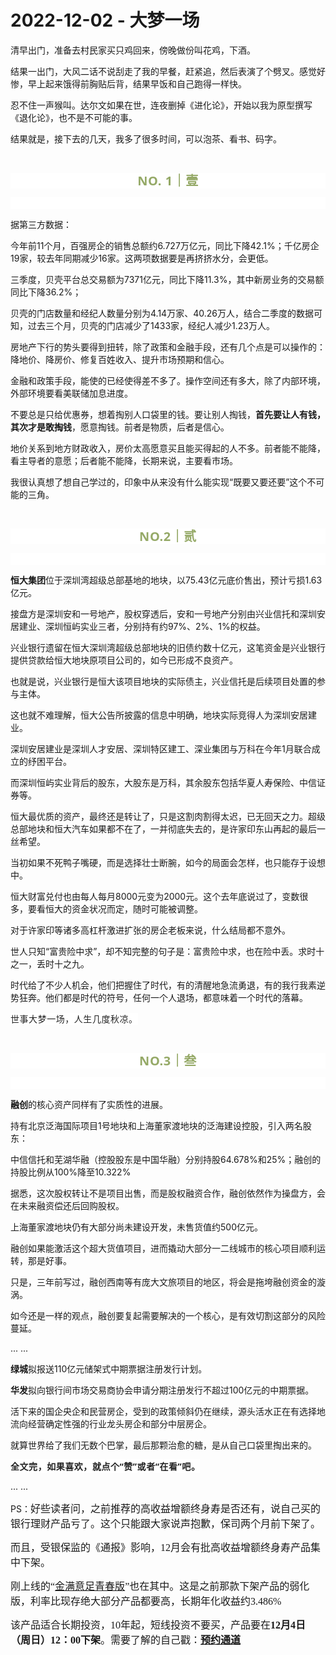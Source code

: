 # 2022-12-02 - 大梦一场

<p style="visibility: visible;">清早出门，准备去村民家买只鸡回来，傍晚做份叫花鸡，下酒。</p><p style="visibility: visible;">结果一出门，大风二话不说刮走了我的早餐，赶紧追，然后表演了个劈叉。感觉好惨，早上起来饿得前胸贴后背，结果早饭和自己跑得一样快。</p><p style="visibility: visible;">忍不住一声猴叫。达尔文如果在世，连夜删掉《进化论》，开始以我为原型撰写《退化论》，也不是不可能的事。<br style="visibility: visible;"></p><p style="visibility: visible;">结果就是，接下去的几天，我多了很多时间，可以泡茶、看书、码字。</p><p style="visibility: visible;"><br style="visibility: visible;"></p><p style="outline: 0px;max-width: 100%;color: rgb(34, 34, 34);letter-spacing: 0.544px;white-space: normal;font-family: -apple-system-font, system-ui, &quot;Helvetica Neue&quot;, &quot;PingFang SC&quot;, &quot;Hiragino Sans GB&quot;, &quot;Microsoft YaHei UI&quot;, &quot;Microsoft YaHei&quot;, Arial, sans-serif;background-color: rgb(255, 255, 255);text-align: center;visibility: visible;box-sizing: border-box !important;overflow-wrap: break-word !important;"><span style="outline: 0px;max-width: 100%;font-weight: bold;line-height: 25px;color: rgb(149, 169, 103);font-size: 20px;visibility: visible;box-sizing: border-box !important;overflow-wrap: break-word !important;">NO. 1｜壹</span></p><p style="outline: 0px;max-width: 100%;color: rgb(34, 34, 34);letter-spacing: 0.544px;white-space: normal;font-family: -apple-system-font, system-ui, &quot;Helvetica Neue&quot;, &quot;PingFang SC&quot;, &quot;Hiragino Sans GB&quot;, &quot;Microsoft YaHei UI&quot;, &quot;Microsoft YaHei&quot;, Arial, sans-serif;background-color: rgb(255, 255, 255);text-align: center;visibility: visible;box-sizing: border-box !important;overflow-wrap: break-word !important;"><br style="outline: 0px;max-width: 100%;visibility: visible;box-sizing: border-box !important;overflow-wrap: break-word !important;"></p><p style="visibility: visible;">据第三方数据：</p><p style="visibility: visible;">今年前11个月，百强房企的销售总额约6.727万亿元，同比下降42.1%；千亿房企19家，较去年同期减少16家。这两项数据要是再挤挤水分，会更低。<br style="visibility: visible;"></p><p style="visibility: visible;">三季度，贝壳平台总交易额为7371亿元，同比下降11.3%，其中新房业务的交易额同比下降36.2%；</p><p style="visibility: visible;">贝壳的门店数量和经纪人数量分别为4.14万家、40.26万人，结合二季度的数据可知，过去三个月，贝壳的门店减少了1433家，经纪人减少1.23万人。<br style="visibility: visible;"></p><p style="visibility: visible;">房地产下行的势头要得到扭转，除了政策和金融手段，还有几个点是可以操作的：降地价、降房价、修复百姓收入、提升市场预期和信心。</p><p style="visibility: visible;">金融和政策手段，能使的已经使得差不多了。操作空间还有多大，除了内部环境，外部环境要看美联储加息进度。</p><p style="visibility: visible;">不要总是只给优惠券，想着掏别人口袋里的钱。要让别人掏钱，<strong style="visibility: visible;">首先要让人有钱，其次才是敢掏钱</strong>，愿意掏钱。前者是物质，后者是信心。</p><p style="visibility: visible;">地价关系到地方财政收入，房价太高愿意买且能买得起的人不多。前者能不能降，看主导者的意愿；后者能不能降，长期来说，主要看市场。</p><p style="visibility: visible;">我很认真想了想自己学过的，印象中从来没有什么能实现“既要又要还要”这个不可能的三角。</p><p style="visibility: visible;"><br style="visibility: visible;"></p><p style="outline: 0px;max-width: 100%;color: rgb(34, 34, 34);letter-spacing: 0.544px;white-space: normal;font-family: -apple-system-font, system-ui, &quot;Helvetica Neue&quot;, &quot;PingFang SC&quot;, &quot;Hiragino Sans GB&quot;, &quot;Microsoft YaHei UI&quot;, &quot;Microsoft YaHei&quot;, Arial, sans-serif;background-color: rgb(255, 255, 255);text-align: center;visibility: visible;box-sizing: border-box !important;overflow-wrap: break-word !important;"><span style="outline: 0px;max-width: 100%;font-weight: bold;line-height: 25px;color: rgb(149, 169, 103);font-size: 20px;visibility: visible;box-sizing: border-box !important;overflow-wrap: break-word !important;">NO.2｜贰</span></p><p style="outline: 0px;max-width: 100%;color: rgb(34, 34, 34);letter-spacing: 0.544px;white-space: normal;font-family: -apple-system-font, system-ui, &quot;Helvetica Neue&quot;, &quot;PingFang SC&quot;, &quot;Hiragino Sans GB&quot;, &quot;Microsoft YaHei UI&quot;, &quot;Microsoft YaHei&quot;, Arial, sans-serif;background-color: rgb(255, 255, 255);text-align: center;visibility: visible;box-sizing: border-box !important;overflow-wrap: break-word !important;"><br style="outline: 0px;max-width: 100%;visibility: visible;box-sizing: border-box !important;overflow-wrap: break-word !important;"></p><p><strong>恒大集团</strong>位于深圳湾超级总部基地的地块，以75.43亿元底价售出，预计亏损1.63亿元。<br></p><p>接盘方是深圳安和一号地产，股权穿透后，安和一号地产分别由兴业信托和深圳安居建业、深圳恒屿实业三者，分别持有约97%、2%、1%的权益。<br></p><p>兴业银行遗留在恒大深圳湾超级总部地块的旧债约数十亿元，这笔资金是兴业银行提供贷款给恒大地块原项目公司的，如今已形成不良资产。</p><p>也就是说，兴业银行是恒大该项目地块的实际债主，兴业信托是后续项目处置的参与主体。</p><p>这也就不难理解，恒大公告所披露的信息中明确，地块实际竞得人为深圳安居建业。</p><p>深圳安居建业是深圳人才安居、深圳特区建工、深业集团与万科在今年1月联合成立的纾困平台。<br></p><p>而深圳恒屿实业背后的股东，大股东是万科，其余股东包括华夏人寿保险、中信证券等。</p><p>恒大最优质的资产，最终还是转让了，只是这割肉割得太迟，已无回天之力。超级总部地块和恒大汽车如果都不在了，一并彻底失去的，是许家印东山再起的最后一丝希望。</p><p>当初如果不死鸭子嘴硬，而是选择壮士断腕，如今的局面会怎样，也只能存于设想中。<br></p><p>恒大财富兑付也由每人每月8000元变为2000元。这个去年底说过了，变数很多，要看恒大的资金状况而定，随时可能被调整。</p><p>对于许家印等诸多高杠杆激进扩张的房企老板来说，什么结局都不意外。</p><p>世人只知“富贵险中求”，却不知完整的句子是：富贵险中求，也在险中丢。求时十之一，丢时十之九。</p><p>时代给了不少人机会，他们把握住了时代，有的清醒地急流勇退，有的我行我素逆势狂奔。他们都是时代的符号，任何一个人退场，都意味着一个时代的落幕。</p><p><span style="color: rgb(34, 34, 34);font-family: system-ui, -apple-system, BlinkMacSystemFont, &quot;Helvetica Neue&quot;, &quot;PingFang SC&quot;, &quot;Hiragino Sans GB&quot;, &quot;Microsoft YaHei UI&quot;, &quot;Microsoft YaHei&quot;, Arial, sans-serif;letter-spacing: 0.544px;background-color: rgb(255, 255, 255);">世事大梦一场，人生几度秋凉。</span></p><p><br></p><p style="outline: 0px;max-width: 100%;color: rgb(34, 34, 34);letter-spacing: 0.544px;white-space: normal;font-family: -apple-system-font, system-ui, &quot;Helvetica Neue&quot;, &quot;PingFang SC&quot;, &quot;Hiragino Sans GB&quot;, &quot;Microsoft YaHei UI&quot;, &quot;Microsoft YaHei&quot;, Arial, sans-serif;background-color: rgb(255, 255, 255);text-align: center;visibility: visible;box-sizing: border-box !important;overflow-wrap: break-word !important;"><span style="outline: 0px;max-width: 100%;font-weight: bold;line-height: 25px;color: rgb(149, 169, 103);font-size: 20px;visibility: visible;box-sizing: border-box !important;overflow-wrap: break-word !important;">NO.3｜叁</span></p><p style="outline: 0px;max-width: 100%;color: rgb(34, 34, 34);letter-spacing: 0.544px;white-space: normal;font-family: -apple-system-font, system-ui, &quot;Helvetica Neue&quot;, &quot;PingFang SC&quot;, &quot;Hiragino Sans GB&quot;, &quot;Microsoft YaHei UI&quot;, &quot;Microsoft YaHei&quot;, Arial, sans-serif;background-color: rgb(255, 255, 255);text-align: center;visibility: visible;box-sizing: border-box !important;overflow-wrap: break-word !important;"><br style="outline: 0px;max-width: 100%;visibility: visible;box-sizing: border-box !important;overflow-wrap: break-word !important;"></p><p><strong>融创</strong>的核心资产同样有了实质性的进展。</p><p>持有北京泛海国际项目1号地块和上海董家渡地块的泛海建设控股，引入两名股东：</p><p>中信信托和芜湖华融（控股股东是中国华融）分别持股64.678%和25%；融创的持股比例从100%降至10.322%<br></p><p>据悉，这次股权转让不是项目出售，而是股权融资合作，融创依然作为操盘方，会在未来融资偿还后回购股权。</p><p>上海董家渡地块仍有大部分尚未建设开发，未售货值约500亿元。<br></p><p>融创如果能激活这个超大货值项目，进而撬动大部分一二线城市的核心项目顺利运转，那是好事。</p><p>只是，三年前写过，融创西南等有庞大文旅项目的地区，将会是拖垮融创资金的漩涡。</p><p>如今还是一样的观点，融创要复起需要解决的一个核心，是有效切割这部分的风险蔓延。</p><p>... ...<br></p><p><strong>绿城</strong>拟报送110亿元储架式中期票据注册发行计划。</p><p><strong>华发</strong>拟向银行间市场交易商协会申请分期注册发行不超过100亿元的中期票据。</p><p>活下来的国企央企和民营房企，受到的政策倾斜仍在继续，源头活水正在有选择地流向经营确定性强的行业龙头房企和部分中层房企。</p><p>就算世界给了我们无数个巴掌，最后那颗治愈的糖，是从自己口袋里掏出来的。</p><p><strong style="outline: 0px;max-width: 100%;color: rgb(34, 34, 34);font-family: system-ui, -apple-system, BlinkMacSystemFont, &quot;Helvetica Neue&quot;, &quot;PingFang SC&quot;, &quot;Hiragino Sans GB&quot;, &quot;Microsoft YaHei UI&quot;, &quot;Microsoft YaHei&quot;, Arial, sans-serif;letter-spacing: 0.544px;white-space: normal;background-color: rgb(255, 255, 255);font-size: 16px;box-sizing: border-box !important;overflow-wrap: break-word !important;"><span style="outline: 0px;max-width: 100%;font-size: 14px;box-sizing: border-box !important;overflow-wrap: break-word !important;">全文完，如果喜欢，就点个“赞”或者“在看”吧。</span></strong></p><p>... ...<br></p><p>PS：<span style="font-size: 16px;">好些读者问，之前推荐的<span style="font-family: 微软雅黑;">高收益增额终身寿是否还有，说自己买的银行理财产品亏了。这个只能跟大家说声抱歉，保司两个月前下架了。</span></span></p><p><span style="font-family: 微软雅黑;font-size: 16px;">而且，受银保监的《通报》影响，12月会有批高收益增额终身寿产品集中下架。</span></p><p><span style="font-family: 微软雅黑;font-size: 16px;">刚上线的“<a class="weapp_text_link js_weapp_entry wx_tap_link js_wx_tap_highlight" data-miniprogram-appid="wxe186f230ce102b30" data-miniprogram-path="/pages/navigate/navigate?id=1073426&amp;path=https%3A%2F%2Fcps.qixin18.com%2Fm%2Fapps%2Fcps%2Ftjq1073426%2Foffline%2Fdetail%3FplanId%3D129460%26productId%3D104515%26promote%3D1" data-miniprogram-nickname="保险精品汇" href="" data-miniprogram-type="text" data-miniprogram-servicetype="">金满意足青春版</a>”也在其中。这是之前那款下架产品的弱化版，利率比现存绝大部分产品都要高，长期年化收益约3.486%</span></p><p style="margin-bottom: 0px;"><span style="font-size: 16px;font-family: 微软雅黑;">该产品适合长期投资，10年起，短线投资不要买，产品要在<strong>12月4日（周日）12：00下架</strong>。需要了解的自己戳：<a class="weapp_text_link js_weapp_entry wx_tap_link js_wx_tap_highlight" data-miniprogram-appid="wxe186f230ce102b30" data-miniprogram-path="/pages/navigate/navigate?id=1073426&amp;path=https%3A%2F%2Fmarket.qixin18.com%2Ftjq1073426%2Freservation%3Fentrance%3D1021%26activityKey%3DBz2uma%26type%3D1%26createTime%3D1669942994662%26createTime%3D1669942995755%26linkId%3D929%26taskId%3D122" data-miniprogram-nickname="保险精品汇" href="" data-miniprogram-type="text" data-miniprogram-servicetype=""><strong>预约通道</strong></a></span></p><p style="display: none;"><mp-style-type data-value="3"></mp-style-type></p>